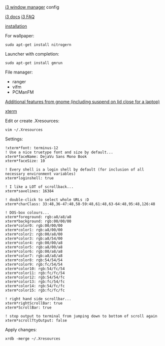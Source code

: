 [i3 window manager](http://i3wm.org/) config

[i3 docs](http://i3wm.org/docs/)
[i3 FAQ](http://faq.i3wm.org)

[installation](http://i3wm.org/docs/repositories.html)

For wallpaper:

    sudo apt-get install nitrogern

Launcher with completion:

    sudo apt-get install gmrun

File manager:
* ranger
* vifm
* PCManFM

[Additional features from gnome (including suspend on lid close for a laptop)](http://off-topic.sardemff7.net/post/2012/06/21/About-the-GNOME-features-in-an-alternative-environment)

[xterm](http://scarygliders.net/2011/12/01/customize-xterm-the-original-and-best-terminal)

Edit or create .Xresources:

    vim ~/.Xresources

Settings:

    !xterm*font: terminus-12
    ! Use a nice truetype font and size by default...
    xterm*faceName: DejaVu Sans Mono Book
    xterm*faceSize: 10

    ! Every shell is a login shell by default (for inclusion of all necessary environment variables)
    xterm*loginshell: true

    ! I like a LOT of scrollback...
    xterm*savelines: 16384

    ! double-click to select whole URLs :D
    xterm*charClass: 33:48,36-47:48,58-59:48,61:48,63-64:48,95:48,126:48

    ! DOS-box colours...
    xterm*foreground: rgb:a8/a8/a8
    xterm*background: rgb:00/00/00
    xterm*color0: rgb:00/00/00
    xterm*color1: rgb:a8/00/00
    xterm*color2: rgb:00/a8/00
    xterm*color3: rgb:a8/54/00
    xterm*color4: rgb:00/00/a8
    xterm*color5: rgb:a8/00/a8
    xterm*color6: rgb:00/a8/a8
    xterm*color7: rgb:a8/a8/a8
    xterm*color8: rgb:54/54/54
    xterm*color9: rgb:fc/54/54
    xterm*color10: rgb:54/fc/54
    xterm*color11: rgb:fc/fc/54
    xterm*color12: rgb:54/54/fc
    xterm*color13: rgb:fc/54/fc
    xterm*color14: rgb:54/fc/fc
    xterm*color15: rgb:fc/fc/fc

    ! right hand side scrollbar...
    xterm*rightScrollBar: true
    xterm*ScrollBar: true

    ! stop output to terminal from jumping down to bottom of scroll again
    xterm*scrollTtyOutput: false

Apply changes:

    xrdb -merge ~/.Xresources
